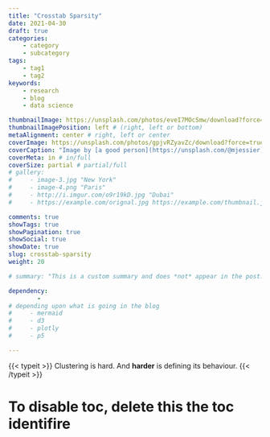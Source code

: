 ```yaml
---
title: "Crosstab Sparsity"
date: 2021-04-30
draft: true
categories:
    - category
    - subcategory
tags:
    - tag1
    - tag2
keywords:
    - research
    - blog
    - data science

thumbnailImage: https://unsplash.com/photos/eveI7MOcSmw/download?force=true&w=640
thumbnailImagePosition: left # (right, left or bottom)
metaAlignment: center # right, left or center
coverImage: https://unsplash.com/photos/gpjvRZyavZc/download?force=true&w=1920
coverCaption: "Image by [a good person](https://unsplash.com/@mjessier)"
coverMeta: in # in/full
coverSize: partial # partial/full
# gallery:
#     - image-3.jpg "New York"
#     - image-4.png "Paris"
#     - http://i.imgur.com/o9r19kD.jpg "Dubai"
#     - https://example.com/orignal.jpg https://example.com/thumbnail.jpg "Sidney"

comments: true
showTags: true
showPagination: true
showSocial: true
showDate: true
slug: crosstab-sparsity
weight: 20

# summary: "This is a custom summary and does *not* appear in the post."

dependency: 
        -
# depending upon what is going in the blog
#     - mermaid
#     - d3
#     - plotly
#     - p5

---
```


{{< typeit >}}
Clustering is hard. And **harder** is defining its behaviour. 
{{< /typeit >}}
<!--more-->
<!--toc--> 

<!-- This is handy for all the shortcodes ;) -->

# To disable toc, delete this the toc identifire    
